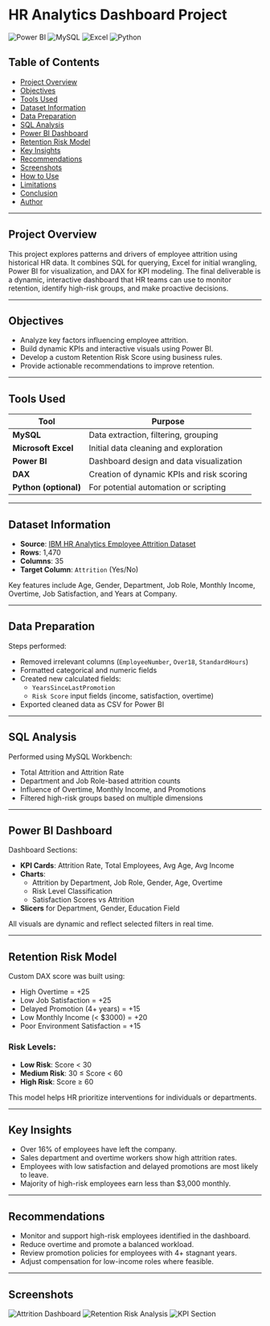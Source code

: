 # HR Analytics Dashboard Project

![Power BI](https://img.shields.io/badge/tool-Power%20BI-yellow?style=for-the-badge&logo=powerbi)
![MySQL](https://img.shields.io/badge/tool-MySQL-blue?style=for-the-badge&logo=mysql)
![Excel](https://img.shields.io/badge/tool-Excel-green?style=for-the-badge&logo=microsoft-excel)
![Python](https://img.shields.io/badge/tool-Python-lightgrey?style=for-the-badge&logo=python)

## Table of Contents
- [Project Overview](#project-overview)
- [Objectives](#objectives)
- [Tools Used](#tools-used)
- [Dataset Information](#dataset-information)
- [Data Preparation](#data-preparation)
- [SQL Analysis](#sql-analysis)
- [Power BI Dashboard](#power-bi-dashboard)
- [Retention Risk Model](#retention-risk-model)
- [Key Insights](#key-insights)
- [Recommendations](#recommendations)
- [Screenshots](#screenshots)
- [How to Use](#how-to-use)
- [Limitations](#limitations)
- [Conclusion](#conclusion)
- [Author](#author)

---

## Project Overview

This project explores patterns and drivers of employee attrition using historical HR data. It combines SQL for querying, Excel for initial wrangling, Power BI for visualization, and DAX for KPI modeling. The final deliverable is a dynamic, interactive dashboard that HR teams can use to monitor retention, identify high-risk groups, and make proactive decisions.

---

## Objectives

- Analyze key factors influencing employee attrition.
- Build dynamic KPIs and interactive visuals using Power BI.
- Develop a custom Retention Risk Score using business rules.
- Provide actionable recommendations to improve retention.

---

## Tools Used

| Tool | Purpose |
|------|---------|
| **MySQL** | Data extraction, filtering, grouping |
| **Microsoft Excel** | Initial data cleaning and exploration |
| **Power BI** | Dashboard design and data visualization |
| **DAX** | Creation of dynamic KPIs and risk scoring |
| **Python (optional)** | For potential automation or scripting |

---

## Dataset Information

- **Source**: [IBM HR Analytics Employee Attrition Dataset](https://www.ibm.com/communities/analytics/watson-analytics-blog/hr-employee-attrition/)
- **Rows**: 1,470
- **Columns**: 35
- **Target Column**: `Attrition` (Yes/No)

Key features include Age, Gender, Department, Job Role, Monthly Income, Overtime, Job Satisfaction, and Years at Company.

---

## Data Preparation

Steps performed:
- Removed irrelevant columns (`EmployeeNumber`, `Over18`, `StandardHours`)
- Formatted categorical and numeric fields
- Created new calculated fields:
  - `YearsSinceLastPromotion`
  - `Risk Score` input fields (income, satisfaction, overtime)
- Exported cleaned data as CSV for Power BI

---

## SQL Analysis

Performed using MySQL Workbench:
- Total Attrition and Attrition Rate
- Department and Job Role-based attrition counts
- Influence of Overtime, Monthly Income, and Promotions
- Filtered high-risk groups based on multiple dimensions

---

## Power BI Dashboard

Dashboard Sections:
- **KPI Cards**: Attrition Rate, Total Employees, Avg Age, Avg Income
- **Charts**:
  - Attrition by Department, Job Role, Gender, Age, Overtime
  - Risk Level Classification
  - Satisfaction Scores vs Attrition
- **Slicers** for Department, Gender, Education Field

All visuals are dynamic and reflect selected filters in real time.

---

## Retention Risk Model

Custom DAX score was built using:
- High Overtime = +25
- Low Job Satisfaction = +25
- Delayed Promotion (4+ years) = +15
- Low Monthly Income (< $3000) = +20
- Poor Environment Satisfaction = +15

### Risk Levels:
- **Low Risk**: Score < 30
- **Medium Risk**: 30 ≤ Score < 60
- **High Risk**: Score ≥ 60

This model helps HR prioritize interventions for individuals or departments.

---

## Key Insights

- Over 16% of employees have left the company.
- Sales department and overtime workers show high attrition rates.
- Employees with low satisfaction and delayed promotions are most likely to leave.
- Majority of high-risk employees earn less than $3,000 monthly.

---

## Recommendations

- Monitor and support high-risk employees identified in the dashboard.
- Reduce overtime and promote a balanced workload.
- Review promotion policies for employees with 4+ stagnant years.
- Adjust compensation for low-income roles where feasible.

---

## Screenshots

![Attrition Dashboard](screenshots/attrition-dashboard.png)
![Retention Risk Analysis](screenshots/risk-score.png)
![KPI Section](screenshots/kpi-section.png)
